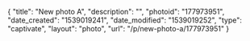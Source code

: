 {
    "title": "New photo A",
    "description": "",
    "photoid": "177973951",
    "date_created": "1539019241",
    "date_modified": "1539019252",
    "type": "captivate",
    "layout": "photo",
    "url": "\/p\/new-photo-a\/177973951"
}